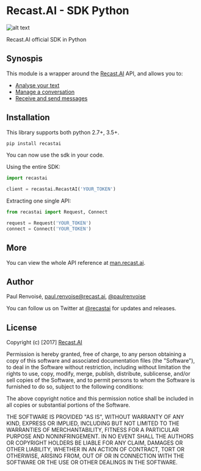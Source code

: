 # Recast.AI - SDK Python

[logo]: https://github.com/RecastAI/SDK-Python/blob/master/misc/logo-inline.png "Recast.AI"

![alt text][logo]

Recast.AI official SDK in Python

## Synospis

This module is a wrapper around the [Recast.AI](https://recast.ai) API, and allows you to:
* [Analyse your text](https://github.com/RecastAI/SDK-Python/wiki/01---Analyse-text)
* [Manage a conversation](https://github.com/RecastAI/SDK-Python/wiki/02---Manage-conversation)
* [Receive and send messages](https://github.com/RecastAI/SDK-Python/wiki/03---Receive-and-send-messages)

## Installation

This library supports both python 2.7+, 3.5+.

```bash
pip install recastai
```

You can now use the sdk in your code.

Using the entire SDK:
```python
import recastai

client = recastai.RecastAI('YOUR_TOKEN')
```

Extracting one single API:
```python
from recastai import Request, Connect

request = Request('YOUR_TOKEN')
connect = Connect('YOUR_TOKEN')
```

## More

You can view the whole API reference at [man.recast.ai](https://man.recast.ai).


## Author

Paul Renvoisé, paul.renvoise@recast.ai, [@paulrenvoise](https://twitter.com/paulrenvoise)

You can follow us on Twitter at [@recastai](https://twitter.com/recastai) for updates and releases.


## License

Copyright (c) [2017] [Recast.AI](https://recast.ai)

Permission is hereby granted, free of charge, to any person obtaining a copy
of this software and associated documentation files (the "Software"), to deal
in the Software without restriction, including without limitation the rights
to use, copy, modify, merge, publish, distribute, sublicense, and/or sell
copies of the Software, and to permit persons to whom the Software is
furnished to do so, subject to the following conditions:

The above copyright notice and this permission notice shall be included in all
copies or substantial portions of the Software.

THE SOFTWARE IS PROVIDED "AS IS", WITHOUT WARRANTY OF ANY KIND, EXPRESS OR
IMPLIED, INCLUDING BUT NOT LIMITED TO THE WARRANTIES OF MERCHANTABILITY,
FITNESS FOR A PARTICULAR PURPOSE AND NONINFRINGEMENT. IN NO EVENT SHALL THE
AUTHORS OR COPYRIGHT HOLDERS BE LIABLE FOR ANY CLAIM, DAMAGES OR OTHER
LIABILITY, WHETHER IN AN ACTION OF CONTRACT, TORT OR OTHERWISE, ARISING FROM,
OUT OF OR IN CONNECTION WITH THE SOFTWARE OR THE USE OR OTHER DEALINGS IN THE
SOFTWARE.
